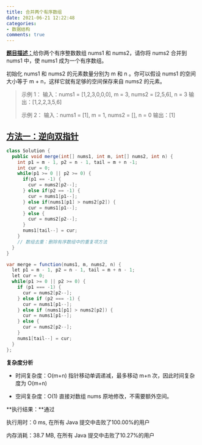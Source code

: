```yaml
---
title: 合并两个有序数组
date: 2021-06-21 12:22:48
categories:
- 数据结构
comments: true
---
```


[**题目描述：**](https://leetcode-cn.com/problems/merge-sorted-array/)给你两个有序整数数组 nums1 和 nums2，请你将 nums2 合并到 nums1 中，使 nums1 成为一个有序数组。

初始化 nums1 和 nums2 的元素数量分别为 m 和 n 。你可以假设 nums1 的空间大小等于 m + n，这样它就有足够的空间保存来自 nums2 的元素。

 <!-- more -->

> 示例 1：
> 输入：nums1 = [1,2,3,0,0,0], m = 3, nums2 = [2,5,6], n = 3
> 输出：[1,2,2,3,5,6]
>
> 示例 2：
> 输入：nums1 = [1], m = 1, nums2 = [], n = 0
> 输出：[1]



## [方法一：逆向双指针](https://leetcode-cn.com/problems/merge-sorted-array/solution/ni-xiang-shuang-zhi-zhen-he-bing-liang-g-ucgj/)

```java
class Solution {
  public void merge(int[] nums1, int m, int[] nums2, int n) {
    int p1 = m - 1, p2 = n - 1, tail = m + n -1;
    int cur = 0;
    while(p1 >= 0 || p2 >= 0) {
      if(p1 == -1) {
        cur = nums2[p2--];
      } else if(p2 == -1) {
        cur = nums1[p1--];
      } else if(nums1[p1] > nums2[p2]) {
        cur = nums1[p1--];
      } else {
        cur = nums2[p2--];
      }
      nums1[tail--] = cur;
    }
    // 数组去重：删除有序数组中的重复项方法
  }
}

var merge = function(nums1, m, nums2, n) {
  let p1 = m - 1, p2 = n - 1, tail = m + n - 1;
  let cur = 0;
  while(p1 >= 0 || p2 >= 0) {
    if (p1 === -1) {
      cur = nums2[p2--];
    } else if (p2 === -1) {
      cur = nums1[p1--];
    } else if (nums1[p1] > nums2[p2]) {
      cur = nums1[p1--];
    } else {
      cur = nums2[p2--];
    }
    nums1[tail--] = cur;
  }
};
```

**复杂度分析**

- 时间复杂度：O(m+n)
  指针移动单调递减，最多移动 m+n 次，因此时间复杂度为 O(m+n)

- 空间复杂度：O(1)
  直接对数组 nums 原地修改，不需要额外空间。

**执行结果：**通过

执行用时：0 ms, 在所有 Java 提交中击败了100.00%的用户

内存消耗：38.7 MB, 在所有 Java 提交中击败了10.27%的用户